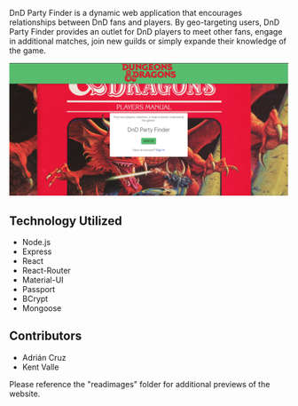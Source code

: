 DnD Party Finder is a dynamic web application that encourages relationships between DnD fans and players. By geo-targeting users, DnD Party Finder provides an outlet for DnD players to meet other fans, engage in additional matches, join new guilds or simply expande their knowledge of the game.

<img src= "readmeimages/Screen%20Shot%202020-06-05%20at%203.41.47%20PM.png">

## Technology Utilized
<ul>
  <li>Node.js</li>
  <li>Express</li>
  <li>React</li>
  <li>React-Router</li>
  <li>Material-UI</li>
  <li>Passport</li>
  <li>BCrypt</li>
  <li>Mongoose</li>
  
</ul>

## Contributors
- Adrián Cruz
- Kent Valle


Please reference the "readimages" folder for additional previews of the website.

